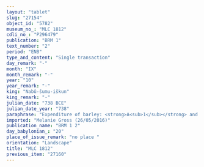 ```yaml
---
layout: "tablet"
slug: "27154"
object_id: "5782"
museum_no_: "MLC 1812"
cdli_no_: "P296479"
publication: "BRM 1"
text_number: "2"
period: "ENB"
type_and_content: "Single transaction"
day_remark: "-"
month: "IX"
month_remark: "-"
year: "10"
year_remark: "-"
king: "Nabû-šumu-iškun"
king_remark: "-"
julian_date: "738 BCE"
julian_date_year: "738"
paraphrase: "Expenditure of barley: <strong>A<sub>1</sub></strong> and <strong>A<sub>2</sub></strong> provide 30 kor (5,400 l) of barley as seed grain (<em>zēru</em>).<br /> &nbsp;<br /> <strong>A<sub>1</sub></strong> = Erē&scaron;u; <strong>A<sub>2</sub></strong> = Zabīnu<br /> &nbsp;"
imported: "Melanie Gross (26/05/2016)"
publication_name: "BRM 1 2"
day_babylonian_: "20"
place_of_issue_remark: "no place "
orientation: "Landscape"
title: "MLC 1812"
previous_item: "27160"
---
```

